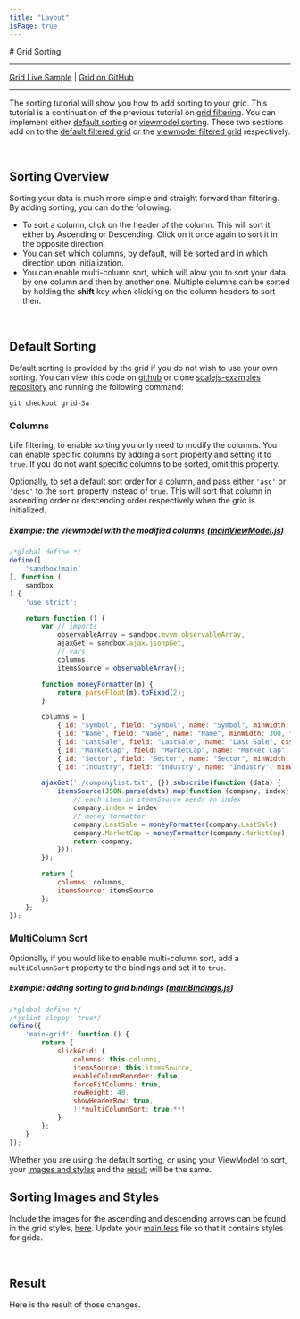 ```yaml
---
title: "Layout"
isPage: true
---
```


<link href="grid/slick/slick.grid.css" rel="stylesheet" type="text/css" />
<link href="grid/slick/slick-default-theme.css" rel="stylesjeet" type="text/css" />
<script src="grid/Grid-1.0.3.min.js" type="text/javascript"></script>
# Grid Sorting

<hr>

[Grid Live Sample](http://scalejs.com/scalejs-examples/Grid/) |
[Grid on GitHub](https://github.com/lisovin/scalejs-examples/tree/master/Grid)

<hr>

The sorting tutorial will show you how to add sorting to your grid.
This tutorial is a continuation of the previous tutorial on [grid filtering](./grid2.html).
You can implement either [default sorting](./grid3.html#default-sorting) or [viewmodel sorting](./grid3.html#viewmodel-sorting).
These two sections add on to the [default filtered grid](https://github.com/lisovin/scalejs-examples/tree/grid-2a/Grid)
or the [viewmodel filtered grid](https://github.com/lisovin/scalejs-examples/tree/grid-2b/Grid) respectively.

<br>

## Sorting Overview

Sorting your data is much more simple and straight forward than filtering.
By adding sorting, you can do the following:

* To sort a column, click on the header of the column. This will sort it either by Ascending or Descending. 
Click on it once again to sort it in the opposite direction.
* You can set which columns, by default, will be sorted and in which direction upon initialization.
* You can enable multi-column sort, which will alow you to sort your data by one column and then by another one.
Multiple columns can be sorted by holding the __shift__ key when clicking on the column headers to sort then.

<br>

## Default Sorting

Default sorting is provided by the grid if you do not wish to use your own sorting.
You can view this code on [github](https://github.com/lisovin/scalejs-examples/tree/grid-3a/Grid)
or clone [scalejs-examples repository](https://github.com/lisovin/scalejs-examples) and running the following command:

`git checkout grid-3a`

### Columns

Life filtering, to enable sorting you only need to modify the columns.
You can enable specific columns by adding a `sort` property and setting it to `true`.
If you do not want specific columns to be sorted, omit this property.

Optionally, to set a default sort order for a column, 
and pass either `'asc'` or `'desc'` to the `sort` property instead of `true`.
This will sort that column in ascending order or descending order respectively when the grid is initialized.


##### Example: the viewmodel with the modified columns ([mainViewModel.js](https://github.com/lisovin/scalejs-examples/blob/grid-3a/Grid/app/main/viewmodels/mainViewModel.js))
```javascript
/*global define */
define([
    'sandbox!main'
], function (
    sandbox
) {
    'use strict';

    return function () {
		var // imports
            observableArray = sandbox.mvvm.observableArray,
            ajaxGet = sandbox.ajax.jsonpGet,
            // vars
            columns,
            itemsSource = observableArray();

        function moneyFormatter(m) {
            return parseFloat(m).toFixed(2);
        }

        columns = [
            { id: "Symbol", field: "Symbol", name: "Symbol", minWidth: 75, filter: { type: 'string' }, !!*sort: 'asc'**! },
            { id: "Name", field: "Name", name: "Name", minWidth: 300, filter: { type: 'string' }, !!*sort: true**! },
            { id: "LastSale", field: "LastSale", name: "Last Sale", cssClass: "money", minWidth: 100, filter: { type: 'number' }, !!*sort: true**! },
            { id: "MarketCap", field: "MarketCap", name: "Market Cap", cssClass: "money", minWidth: 150, filter: { type: 'mumber' }, !!*sort: true**! },
            { id: "Sector", field: "Sector", name: "Sector", minWidth: 150, filter: { type: 'string' }, !!*sort: true**! },
            { id: "Industry", field: "industry", name: "Industry", minWidth: 350, filter: { type: 'string' }, !!*sort: true**! }];

        ajaxGet('./companylist.txt', {}).subscribe(function (data) {
            itemsSource(JSON.parse(data).map(function (company, index) {
                // each item in itemsSource needs an index
                company.index = index
                // money formatter
                company.LastSale = moneyFormatter(company.LastSale);
                company.MarketCap = moneyFormatter(company.MarketCap);
                return company;
            }));
        });

        return {
            columns: columns,
            itemsSource: itemsSource
        };
    };
});
```

### MultiColumn Sort

Optionally, if you would like to enable multi-column sort, add a `multiColumnSort` property to the bindings and set it to `true`.

##### Example: adding sorting to grid bindings ([mainBindings.js](https://github.com/lisovin/scalejs-examples/blob/grid-3a/Grid/app/main/bindings/mainBindings.js))
```javascript
/*global define */
/*jslint sloppy: true*/
define({
    'main-grid': function () {
        return {
            slickGrid: {
                columns: this.columns,
                itemsSource: this.itemsSource,
                enableColumnReorder: false,
                forceFitColumns: true,
                rowHeight: 40,
                showHeaderRow: true,
                !!*multiColumnSort: true;**!
            }
        };
    }
});
```

Whether you are using the default sorting, or using your ViewModel to sort, your [images and styles](./grid3.html#images-and-styles)
and the [result](./grid3.html#result) will be the same.
<br>

## Sorting Images and Styles

Include the images for the ascending and descending arrows can be found in the grid styles, [here](https://github.com/lisovin/scalejs-examples/tree/grid-3a/Grid/css/slick/images).
Update your [main.less](https://github.com/lisovin/scalejs-examples/blob/grid-3a/Grid/app/main/styles/main.less) file so that it contains styles for grids.

<br>

## Result

Here is the result of those changes.

<div id="grid1" style="width:100%;height:600px"></div>



